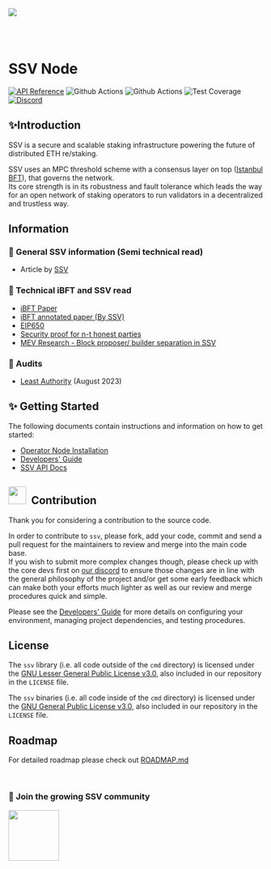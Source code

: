 [<img src="https://i.ibb.co/cvn41hw/GIthub-banners.png" >](https://ssv.network/)

<br>
<br>

# SSV Node

[![API Reference](https://img.shields.io/badge/API%20Reference-blue)](https://pkg.go.dev/github.com/ssvlabs/ssv)
![Github Actions](https://github.com/ssvlabs/ssv/actions/workflows/unit-test.yml/badge.svg?branch=main)
![Github Actions](https://github.com/ssvlabs/ssv/actions/workflows/lint.yml/badge.svg?branch=main)
![Test Coverage](./docs/resources/cov-badge.svg)
[![Discord](https://img.shields.io/badge/discord-join%20chat-blue.svg)](https://discord.gg/ssvnetworkofficial)

[comment]: <> ([![Go Report Card]&#40;https://goreportcard.com/badge/github.com/ssvlabs/ssv&#41;]&#40;https://goreportcard.com/report/github.com/ssvlabs/ssv&#41;)

[comment]: <> ([![Travis]&#40;https://travis-ci.com/ssvlabs/ssv.svg?branch=main&#41;]&#40;https://travis-ci.com/ssvlabs/ssv&#41;)

## ✨Introduction

SSV is a secure and scalable staking infrastructure powering the future of distributed ETH re/staking.

SSV uses an MPC threshold scheme with a consensus layer on top ([Istanbul BFT](https://arxiv.org/pdf/2002.03613.pdf)),
that governs the network. \
Its core strength is in its robustness and fault tolerance which leads the way for an open network of staking operators
to run validators in a decentralized and trustless way.

## Information

### 🔷 General SSV information (Semi technical read)

- Article by [SSV](https://medium.com/bloxstaking/an-introduction-to-secret-shared-validators-ssv-for-ethereum-2-0-faf49efcabee)

### 🔷 Technical iBFT and SSV read

- [iBFT Paper](https://arxiv.org/pdf/2002.03613.pdf)
- [iBFT annotated paper (By SSV)](./ibft/IBFT.md)
- [EIP650](https://github.com/ethereum/EIPs/issues/650)
- [Security proof for n-t honest parties](https://notes.ethereum.org/DYU-NrRBTxS3X0fu_MidnA)
- [MEV Research - Block proposer/ builder separation in SSV](https://hackmd.io/DHt98PC_S_60NbnW4Wgssg)

### 🔷 Audits

- [Least Authority](/audits/Least%20Authority.pdf) (August 2023)

## ✨ Getting Started

The following documents contain instructions and information on how to get started:

- [Operator Node Installation](https://docs.ssv.network/run-a-node/operator-node/installation)
- [Developers' Guide](./docs/DEV_GUIDE.md)
- [SSV API Docs](https://ssvlabs.github.io/ssv/)

## <img src="https://github.com/Anmol-Baranwal/Cool-GIFs-For-GitHub/assets/74038190/fa83eeb9-f4e2-4d85-93f0-688af11babf8" width="35">&nbsp; Contribution

Thank you for considering a contribution to the source code.

In order to contribute to `ssv`, please fork, add your code, commit and send a pull request
for the maintainers to review and merge into the main code base.\
If you wish to submit more complex changes though, please check up with the core devs first on [our discord](https://discord.gg/ssvnetworkofficial)
to ensure those changes are in line with the general philosophy of the project and/or get
some early feedback which can make both your efforts much lighter as well as our review
and merge procedures quick and simple.

Please see the [Developers' Guide](./docs/DEV_GUIDE.md)
for more details on configuring your environment, managing project dependencies, and
testing procedures.

## License

The `ssv` library (i.e. all code outside of the `cmd` directory) is licensed under the
[GNU Lesser General Public License v3.0](https://www.gnu.org/licenses/lgpl-3.0.en.html),
also included in our repository in the `LICENSE` file.

The `ssv` binaries (i.e. all code inside of the `cmd` directory) is licensed under the
[GNU General Public License v3.0](https://www.gnu.org/licenses/gpl-3.0.en.html), also
included in our repository in the `LICENSE` file.

## Roadmap

For detailed roadmap please check out [ROADMAP.md](./ROADMAP.md)

<BR>

### 📌 Join the growing SSV community

 <a href="https://discord.gg/ssvnetworkofficial" target="_blank">
<img src="https://user-images.githubusercontent.com/74038190/221352968-ac6f7b24-ed9a-4d00-a045-710caa6fc834.gif" width="100">
 </a>
<br><br>

